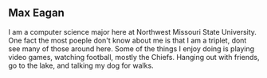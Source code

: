 ## Max Eagan
I am a computer science major here at Northwest Missouri State University. One fact the most poeple don't know about me is that I am a triplet, dont see many of those around here. Some of the things I enjoy doing is playing video games, watching football, mostly the Chiefs. Hanging out with friends, go to the lake, and talking my dog for walks. 
